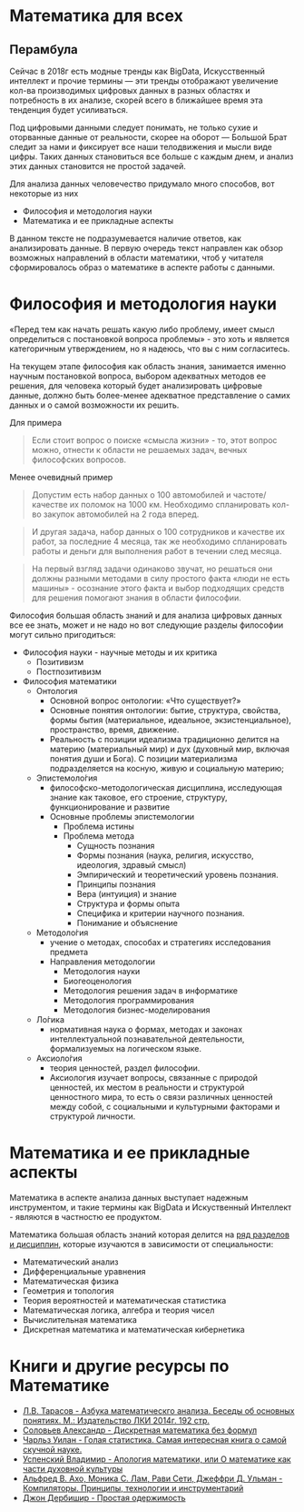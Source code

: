 Математика для всех
============================

Перамбула
----------

Сейчас в 2018г есть модные тренды как BigData, Искусственный интеллект и прочие термины — эти тренды отображают увеличение кол-ва производимых цифровых данных в разных областях и потребность в их анализе, скорей всего в ближайшее время эта тенденция будет усиливаться.

Под цифровыми данными следует понимать, не только сухие и оторванные данные от реальности, скорее на оборот — Большой Брат следит за нами и фиксирует все наши телодвижения и мысли виде цифры. Таких данных становиться все больше с каждым днем, и  анализ этих данных становится не простой задачей.

Для анализа данных человечество придумало много способов, вот некоторые из них

* Философия и методология науки
* Математика и ее прикладные аспекты

В данном тексте не подразумевается наличие ответов, как анализировать данные. В первую очередь текст направлен как обзор возможных направлений в области математики, чтоб у читателя сформировалось образ о математике в аспекте работы с данными.

Философия и методология науки
=============================

«Перед тем как начать решать какую либо проблему, имеет смысл определиться с постановкой вопроса проблемы» - это хоть и является категоричным утверждением, но я надеюсь, что вы с ним согласитесь.

На текущем этапе философия как область знания, занимается именно научным постановкой вопроса, выбором адекватных методов ее решения, для человека который будет анализировать цифровые данные, должно быть более-менее  адекватное представление о самих данных и о самой возможности их решить.

Для примера
> Если стоит вопрос о поиске «смысла жизни» - то, этот вопрос можно, отнести к области не решаемых задач, вечных философских вопросов.

Менее очевидный пример

> Допустим есть набор данных о 100 автомобилей и частоте/качестве их поломок на 1000 км. Необходимо спланировать кол-во закупок автомобилей на 2 года вперед.

> И другая задача, набор данных о 100 сотрудников и качестве их работ, за последние 4 месяца, так же необходимо спланировать работы и деньги для выполнения работ в течении след месяца.

> На первый взгляд задачи одинаково звучат, но решаться они должны разными методами в силу простого факта «люди не есть машины» - осознание этого факта и выбор подходящих средств для решения помогают знания в области философии.

Философия большая область знаний и для анализа цифровых данных все ее знать, может и не надо но вот следующие разделы философии могут сильно пригодиться:

* Философия науки - научные методы и их критика
  * Позитивизм
  * Постпозитивизм
* Философия математики
  * Онтология
    * Основной вопрос онтологии: «Что существует?»
    * Основные понятия онтологии: бытие, структура, свойства, формы бытия (материальное, идеальное, экзистенциальное), пространство, время, движение.
    * Реальность с позиции идеализма традиционно делится на материю (материальный мир) и дух (духовный мир, включая понятия души и Бога). С позиции материализма подразделяется на косную, живую и социальную материю;
  * Эпистемоло́гия
    * философско-методологическая дисциплина, исследующая знание как таковое, его строение, структуру, функционирование и развитие
    * Основные проблемы эпистемологии
      * Проблема истины
      * Проблема метода
        * Сущность познания
        * Формы познания (наука, религия, искусство, идеология, здравый смысл)
        * Эмпирический и теоретический уровень познания.
        * Принципы познания
        * Вера (интуиция) и знание
        * Структура и формы опыта
        * Специфика и критерии научного познания.
        * Понимание и объяснение
  * Методоло́гия
    * учение о методах, способах и стратегиях исследования предмета
    * Направления методологии
      * Методология науки
      * Биогеоценология
      * Методология решения задач в информатике
      * Методология программирования
      * Методология бизнес-моделирования
  * Ло́гика
    * нормативная наука о формах, методах и законах интеллектуальной познавательной деятельности, формализуемых на логическом языке.
  * Аксиоло́гия
    * теория ценностей, раздел философии.
    * Аксиология изучает вопросы, связанные с природой ценностей, их местом в реальности и структурой ценностного мира, то есть о связи различных ценностей между собой, с социальными и культурными факторами и структурой личности.
    
Математика и ее прикладные аспекты
==================================

Математика в аспекте анализа данных выступает надежным инструментом, и такие термины как BigData и Искуственный Интеллект - являются в частностю ее продуктом.

Математика большая область знаний которая делится на [ряд разделов и дисциплин](https://ru.wikipedia.org/wiki/%D0%A0%D0%B0%D0%B7%D0%B4%D0%B5%D0%BB%D1%8B_%D0%BC%D0%B0%D1%82%D0%B5%D0%BC%D0%B0%D1%82%D0%B8%D0%BA%D0%B8), которые изучаются в зависимости от специальности:

* Математический анализ
* Дифференциальные уравнения
* Математическая физика
* Геометрия и топология
* Теория вероятностей и математическая статистика
* Математическая логика, алгебра и теория чисел
* Вычислительная математика
* Дискретная математика и математическая кибернетика

Книги и другие ресурсы по Математике
====================================

* [Л.В. Тарасов - Азбука математическго анализа. Беседы об основных понятиях. М.: Издательство ЛКИ 2014г. 192 стр.](https://www.ozon.ru/context/detail/id/23875952/)
* [Соловьев Александр - Дискретная математика без формул](https://www.e-reading.club/book.php?book=53506)
* [Чарльз Уилан - Голая статистика. Самая интересная книга о самой скучной науке.](https://www.mann-ivanov-ferber.ru/books/golaya-statistika/)
* [Успенский Владимир - Апология математики, или О математике как части духовной культуры](https://www.e-reading.club/book.php?book=139433)
* [Альфред В. Ахо, Моника С. Лам, Рави Сети, Джеффри Д. Ульман - Компиляторы. Принципы, технологии и инструментарий](https://www.ozon.ru/context/detail/id/3829076/)
* [Джон Дербишир - Простая одержимость](http://elementy.ru/bookclub/book/332)
